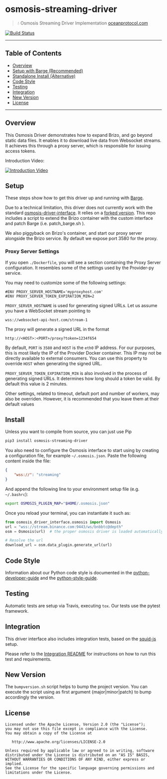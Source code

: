 # osmosis-streaming-driver

> 💧 Osmosis Streaming Driver Implementation
> [oceanprotocol.com](https://oceanprotocol.com)

[![Build Status](https://travis-ci.com/marcojrfurtado/osmosis-streaming-driver.svg)](https://travis-ci.com/oceanprotocol/osmosis-streaming-driver)

---

## Table of Contents

- [Overview](#overview)
- [Setup with Barge (Recommended)](#setup)
- [Standalone Install (Alternative)](#standalone-install)
- [Code Style](#code-style)
- [Testing](#testing)
- [Integration](#integration)
- [New Version](#new-version)
- [License](#license)

---

## Overview

This Osmosis Driver demonstrates how to expand Brizo, and go beyond static data files. It enables it to download live data from Websocket streams. It achieves this through a proxy server, which is responsible for issuing access tokens.

Introduction Video: 

[![Introduction Video](http://img.youtube.com/vi/IO3lR1Zd8ro/0.jpg)](http://www.youtube.com/watch?v=IO3lR1Zd8ro "Osmosis Streaming Driver Intro")

## Setup

These steps show how to get this driver up and running with [Barge](https://github.com/oceanprotocol/barge). 

Due to a technical limitation, this driver does not currently work with the standard [osmosis-driver-interface](https://github.com/oceanprotocol/osmosis-driver-interface). It relies on a [forked version](https://github.com/oceanprotocol/osmosis-driver-interface). This repo includes a script to extend the Brizo container with the custom interface and patch Barge (i.e. patch_barge.sh ).

We also piggyback on Brizo's container, and start our proxy server alongside the Brizo service. By default we expose port 3580 for the proxy.

### Proxy Server Settings

If you open `./Dockerfile`, you will see a section containing the Proxy Server configuration. It resembles some of the settings used by the Provider-py service.

You may need to customize some of the following settings:
```
#ENV PROXY_SERVER_HOSTNAME='myproxyhost.com'
#ENV PROXY_SERVER_TOKEN_EXPIRATION_MIN=2
```

`PROXY_SERVER_HOSTNAME` is used for generating signed URLs. Let us assume you have a WebSocket stream pointing to 
```
wss://websocket-api-host.com/stream-1
``` 
The proxy will generate a signed URL in the format 
```
http://<HOST>:<PORT>/proxy?token=1234f654
``` 
By default, `PORT` is `3580` and `HOST` is the `eth0` IP address. For our purposes, this is most likely the IP of the Provider Docker container. This IP may not be directly available to external consumers. You can use this property to override `HOST` when generating the signed URL.

`PROXY_SERVER_TOKEN_EXPIRATION_MIN` is also involved in the process of generating signed URLs. It determines how long should a token be valid. By default this value is 2 minutes.

Other settings, related to timeout, default port and number of workers, may also be overriden. However, it is recommended that you leave them at their default values

## Install

Unless you want to compile from source, you can just use Pip

```bash
pip3 install osmosis-streaming-driver
```

You also need to configure the Osmosis interface to start using by creating a configuration file, for example `~/.osmosis.json`. Paste the following content inside the file:

```json
{
    "wss://": "streaming"
}
```

And append the following line to your environment setup file (e.g. `~/.bashrc`):
```bash
export OSMOSIS_PLUGIN_MAP="$HOME/.osmosis.json"
```

Once you reload your terminal, you can instantiate it such as:

```python
from osmosis_driver_interface.osmosis import Osmosis
url = "wss://stream.binance.com:9443/ws/bnbbtc@depth"
osm = Osmosis(url)  # the proper osmosis driver is loaded automatically to match the url

# Resolve the url
download_url = osm.data_plugin.generate_url(url)
```

## Code Style

Information about our Python code style is documented in the [python-developer-guide](https://github.com/oceanprotocol/dev-ocean/blob/master/doc/development/python-developer-guide.md)
and the [python-style-guide](https://github.com/oceanprotocol/dev-ocean/blob/master/doc/development/python-style-guide.md).

## Testing

Automatic tests are setup via Travis, executing `tox`.
Our tests use the pytest framework.

## Integration

This driver interface also includes integration tests, based on the [squid-js](https://github.com/oceanprotocol/squid-js) setup.

Please refer to the [Integration README](integration/README.md) for instructions on how to run this test and requirements.

## New Version

The `bumpversion.sh` script helps to bump the project version. You can execute the script using as first argument {major|minor|patch} to bump accordingly the version.

## License

```text
Licensed under the Apache License, Version 2.0 (the "License");
you may not use this file except in compliance with the License.
You may obtain a copy of the License at

   http://www.apache.org/licenses/LICENSE-2.0

Unless required by applicable law or agreed to in writing, software
distributed under the License is distributed on an "AS IS" BASIS,
WITHOUT WARRANTIES OR CONDITIONS OF ANY KIND, either express or implied.
See the License for the specific language governing permissions and
limitations under the License.
```

